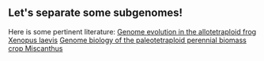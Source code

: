 ## Let's separate some subgenomes!

Here is some pertinent literature:
[Genome evolution in the allotetraploid frog Xenopus laevis](https://www.nature.com/articles/nature19840)
[Genome biology of the paleotetraploid perennial biomass crop Miscanthus](https://www.nature.com/articles/s41467-020-18923-6)
